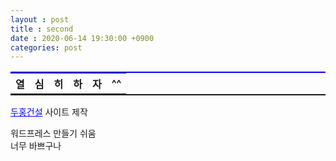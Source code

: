 ```yaml
---
layout : post
title : second
date : 2020-06-14 19:30:00 +0900
categories: post
---
```


<table style="border-bottom:2px solid; border-top:2px solid blue;">
    <th> 열</th>
    <th> 심</th>
    <th> 히</th>
    <th> 하</th>
    <th> 자</th>
    <th> ^^</th>

</table>

<a href="http://doohongalc.com" style="color:blue;">두홍건설</a> 사이트 제작<br>

워드프레스 만들기 쉬움 <br>
너무 바쁘구나 <br>

